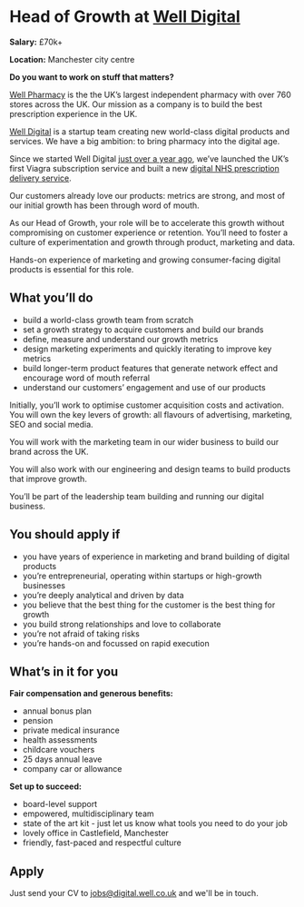 # Head of Growth at [Well Digital](https://blog.well.co.uk/well-digital/)

**Salary:** £70k+  

**Location:** Manchester city centre

**Do you want to work on stuff that matters?** 

[Well Pharmacy](https://www.well.co.uk) is the the UK’s largest independent pharmacy with over 760 stores across the UK. Our mission as a company is to build the best prescription experience in the UK. 

[Well Digital](https://blog.well.co.uk/well-digital/) is a startup team creating new world-class digital products and services. We have a big ambition: to bring pharmacy into the digital age. 

Since we started Well Digital [just over a year ago](https://blog.well.co.uk/one-year-of-well-digital-1411482bda85/), we’ve launched the UK’s first Viagra subscription service and built a new [digital NHS prescription delivery service](https://blog.well.co.uk/were-building-a-better-pharmacy-50bc2e04cd97/). 

Our customers already love our products: metrics are strong, and most of our initial growth has been through word of mouth.

As our Head of Growth, your role will be to accelerate this growth without compromising on customer experience or retention. You’ll need to foster a culture of experimentation and growth through product, marketing and data.

Hands-on experience of marketing and growing consumer-facing digital products is essential for this role. 

## What you’ll do

- build a world-class growth team from scratch  
- set a growth strategy to acquire customers and build our brands
- define, measure and understand our growth metrics
- design marketing experiments and quickly iterating to improve key metrics
- build longer-term product features that generate network effect and encourage word of mouth referral
- understand our customers’ engagement and use of our products

Initially, you’ll work to optimise customer acquisition costs and activation. You will own the key levers of growth: all flavours of advertising, marketing, SEO and social media. 

You will work with the marketing team in our wider business to build our brand across the UK.  

You will also work with our engineering and design teams to build products that improve growth. 

You’ll be part of the leadership team building and running our digital business. 

## You should apply if 

- you have years of experience in marketing and brand building of digital products
- you’re entrepreneurial, operating within startups or high-growth businesses
- you’re deeply analytical and driven by data
- you believe that the best thing for the customer is the best thing for growth
- you build strong relationships and love to collaborate
- you’re not afraid of taking risks
- you’re hands-on and focussed on rapid execution

## What’s in it for you

**Fair compensation and generous benefits:**
- annual bonus plan
- pension
- private medical insurance
- health assessments
- childcare vouchers
- 25 days annual leave
- company car or allowance

**Set up to succeed:**
- board-level support
- empowered, multidisciplinary team  
- state of the art kit - just let us know what tools you need to do your job
- lovely office in Castlefield, Manchester
- friendly, fast-paced and respectful culture 

## Apply

Just send your CV to [jobs@digital.well.co.uk](mailto:jobs@digital.well.co.uk) and we'll be in touch.
